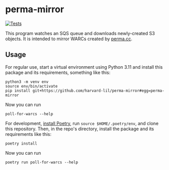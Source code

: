 perma-mirror
============

[![Tests](https://github.com/harvard-lil/perma-mirror/actions/workflows/tests.yml/badge.svg)](https://github.com/harvard-lil/perma-mirror/actions)

This program watches an SQS queue and downloads newly-created S3
objects. It is intended to mirror WARCs created by
[perma.cc](https://perma.cc/).

Usage
-----

For regular use, start a virtual environment using Python 3.11 and
install this package and its requirements, something like this:

    python3 -m venv env
    source env/bin/activate
    pip install git+https://github.com/harvard-lil/perma-mirror#egg=perma-mirror


Now you can run

    poll-for-warcs --help

For development, [install
Poetry](https://python-poetry.org/docs/#installation), run `source
$HOME/.poetry/env`, and clone this repository. Then, in the repo's
directory, install the package and its requirements like this:

    poetry install

Now you can run

    poetry run poll-for-warcs --help
